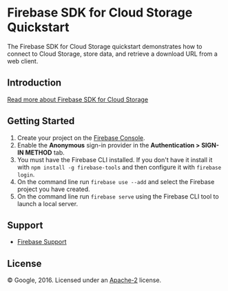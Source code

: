 # Firebase SDK for Cloud Storage Quickstart

The Firebase SDK for Cloud Storage quickstart demonstrates how to connect to Cloud Storage, store data, and retrieve a download URL from a web client.

## Introduction

[Read more about Firebase SDK for Cloud Storage ](https://firebase.google.com/docs/storage/)

## Getting Started

1.  Create your project on the [Firebase Console](https://console.firebase.google.com).
1.  Enable the **Anonymous** sign-in provider in the **Authentication > SIGN-IN METHOD** tab.
1.  You must have the Firebase CLI installed. If you don't have it install it with `npm install -g firebase-tools` and then configure it with `firebase login`.
1.  On the command line run `firebase use --add` and select the Firebase project you have created.
1.  On the command line run `firebase serve` using the Firebase CLI tool to launch a local server.

## Support

- [Firebase Support](https://firebase.google.com/support/)

## License

© Google, 2016. Licensed under an [Apache-2](../LICENSE) license.
